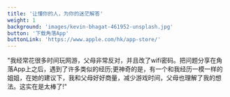 ```yaml
---
title: '让懂你的人，为你的迷茫解答'
weight: 1
background: 'images/kevin-bhagat-461952-unsplash.jpg'
button: '下载角落App'
buttonLink: 'https://www.apple.com/hk/app-store/'
---
```


"我经常花很多时间玩网游，父母非常反对，并且改了wifi密码。把问题分享在角落App上之后，遇到了许多类似的经历;更神奇的是，有一个和我经历一模一样的姐姐，在她的建议下，我和父母好好商量，减少游戏时间，父母也理解了我的想法。这实在是太棒了!"
